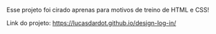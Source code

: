 Esse projeto foi cirado aprenas para motivos de treino de HTML e CSS!


Link do projeto: https://lucasdardot.github.io/design-log-in/
